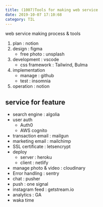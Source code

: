 ```yaml
---
title: (1007)Tools for making web service
date: 2019-10-07 17:10:68
category: TIL
---
```


web service making process & tools

1. plan : notion
2. design : figma
   - free photo : unsplash
3. development : vscode
   - css framework : Tailwind, Bulma
4. implementation
   - manage : github
   - test : insomnia
5. operation : notion

## service for feature

- search engine : algolia
- user auth
  - Auth0
  - AWS cognito
- transaction email : mailgun
- marketing email : mailchimp
- SSL certificate : letsencrypt
- deploy
  - server : heroku
  - client : netlify
- manage photo & video : cloudinary
- Error handling : sentry
- chat : pusher
- push : one signal
- instagram feed : getstream.io
- analytics : GA
- waka time
